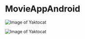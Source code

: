 # MovieAppAndroid

![Image of Yaktocat](http://pptbackgrounds.net/uploads/film-movies-movie-making-minimalism-creative-backgrounds-wallpapers.jpg)
















![Image of Yaktocat](https://github.com/caddok/MovieAppAndroid/blob/master/classDiagram.bmp)
